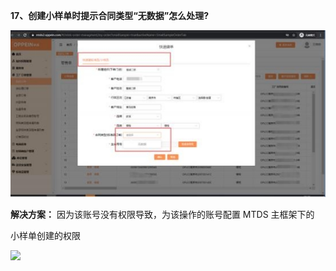 <a name="bookmark17"></a>**17、创建小样单时提示合同类型“无数据”怎么处理?**

![](Aspose.Words.2610f736-33b8-47be-9919-fb6e541eee67.025.jpeg)

**解决方案：**  因为该账号没有权限导致，为该操作的账号配置 MTDS 主框架下的

小样单创建的权限


![](Aspose.Words.2610f736-33b8-47be-9919-fb6e541eee67.026.png)




